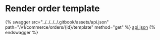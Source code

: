 # Render order template

{% swagger src="../../../../.gitbook/assets/api.json" path="/v1/commerce/orders/{id}/template" method="get" %}
[api.json](../../../../.gitbook/assets/api.json)
{% endswagger %}
